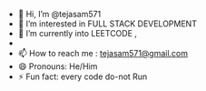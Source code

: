 - 👋 Hi, I’m @tejasam571
- 👀 I’m interested in FULL STACK DEVELOPMENT
- 🌱 I’m currently into LEETCODE , 
- 
- 📫 How to reach me : tejasam571@gmail.com
- 😄 Pronouns: He/Him
- ⚡ Fun fact: every code do-not Run

<!---
tejasam571/tejasam571 is a ✨ special ✨ repository because its `README.md` (this file) appears on your GitHub profile.
You can click the Preview link to take a look at your changes.
--->
